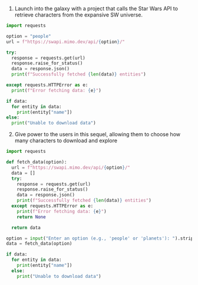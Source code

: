 1. Launch into the galaxy with a  project that calls the Star Wars API to retrieve characters from the expansive SW universe.

```python
import requests

option = "people"
url = f"https://swapi.mimo.dev/api/{option}/"

try:
  response = requests.get(url)
  response.raise_for_status()
  data = response.json()
  print(f"Successfully fetched {len(data)} entities")

except requests.HTTPError as e:
  print(f"Error fetching data: {e}")

if data:
  for entity in data:
	print(entity["name"])
else:
  print("Unable to download data")
```

2. Give power to the users in this sequel, allowing them to choose how many characters to download and explore

```python
import requests

def fetch_data(option):
  url = f"https://swapi.mimo.dev/api/{option}/"
  data = []
  try:
	response = requests.get(url)
	response.raise_for_status()
	data = response.json()
	print(f"Successfully fetched {len(data)} entities")
  except requests.HTTPError as e:
	print(f"Error fetching data: {e}")
	return None

  return data

option = input("Enter an option (e.g., 'people' or 'planets'): ").strip().lower()
data = fetch_data(option)

if data:
  for entity in data:
	print(entity["name"])
  else:
	print("Unable to download data")
```
